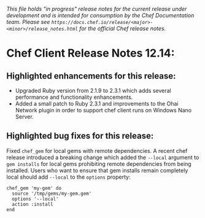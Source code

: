 *This file holds "in progress" release notes for the current release under development and is intended for consumption by the Chef Documentation team.
Please see `https://docs.chef.io/release/<major>-<minor>/release_notes.html` for the official Chef release notes.*

# Chef Client Release Notes 12.14:

## Highlighted enhancements for this release:

* Upgraded Ruby version from 2.1.9 to 2.3.1 which adds several performance and functionality enhancements.
* Added a small patch to Ruby 2.3.1 and improvements to the Ohai Network plugin in order to support chef client runs on Windows Nano Server.

## Highlighted bug fixes for this release:

Fixed `chef_gem` for local gems with remote dependencies. A recent chef release introduced a breaking change which added the `--local` argument to `gem installs` for local gems prohibiting remote dependencies from being installed. Users who want to ensure that gem installs remain completely local should add `--local` to the `options` property:

```
chef_gem 'my-gem' do
  source '/tmp/gems/my-gem.gem'
  options '--local'
  action :install
end
```
